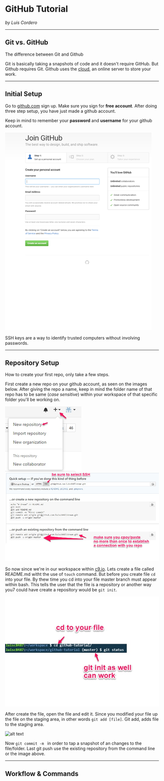 # GitHub Tutorial

_by Luis Cordero_

---
## Git vs. GitHub
The difference between Git and Github 
  
Git is basically taking a snapshots of 
code and it doesn't require GitHub. 
But Github requires Git. Github uses 
the [cloud](https://www.thecloud.net/),
an online server to store your work. 


---
## Initial Setup
Go to [github.com](https://github.com/) sign up. Make sure you sign for **free account**.
After doing three step setup, you have just made a github account.  

Keep in mind to remember your **password** and **username** for your github account. 

![alt text](Screenshot_2016-10-24-11-44-29.png)

SSH keys are a way to identify trusted computers without involving passwords. 

---
## Repository Setup
How to create your first repo, only take a few steps. 
 
 First create a new repo on your github account,
 as seen on the images below. After giving the repo a name, 
 keep in mind the folder name of that repo has to be same (_case sensitive_)
 within your workspace of that specific folder you'll be working on. 
 
 
![alt text](github-tutorial.jpg)
![alt text](dream.jpg)

So now since we're in our workspace within [c9.io](https://c9.io/).
Lets create a file called README.md witht the use of `touch` command.
But before you create file `cd` into your file. By thew time you cd into your file
master branch must appear within bash. This tells the user that the file is a repository
or another way you7 could have create a repository would be `git init`.

![alt text](github-learning.jpg)

After create the file, open the file and edit it. 
Since you modified your file up the file on the staging area, 
in other words `git add [file]`. Git add, adds file to the staging area.

![alt text](github-learning1.jpg)

Now `git commit -m ` in order to tap a snapshot of an changes to the file/folder.
Last git push use the existing repository from the command line or the image above.


---
## Workflow & Commands